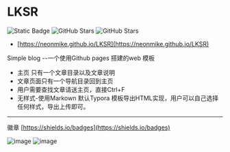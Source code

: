 # LKSR
![Static Badge](https://img.shields.io/badge/%E7%8A%B6%E6%80%81-%E6%AD%A3%E5%B8%B8-brightgreen)
![GitHub Stars](https://img.shields.io/github/stars/用户名/仓库名?style=social)
![GitHub Stars](https://img.shields.io/github/stars/用户名/仓库名?style=social)

- [https://neonmike.github.io/LKSR](https://neonmike.github.io/LKSR)

Simple blog --一个使用Github pages 搭建的web 模板
- 主页 只有一个文章目录以及文章说明
- 文章页面只有一个导航目录回到主页
- 用户需要查找文章请送主页，直接Ctrl+F
- 无样式-使用Markown 默认Typora 模板导出HTML实现，用户可以自己选择任何样式，导出上传即可。
-----
徽章
[https://shields.io/badges](https://shields.io/badges)


![image](https://github.com/user-attachments/assets/d834e8b1-7ffa-43b4-b21b-83c000997d8b)
![image](https://github.com/user-attachments/assets/7861b757-0496-4fe7-ab97-a3cf1e4a6b3f)

